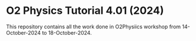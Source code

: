 # O2 Physics Tutorial 4.01 (2024)
 This repository contains all the work done in O2Physiics workshop from 14-October-2024 to 18-October-2024.
